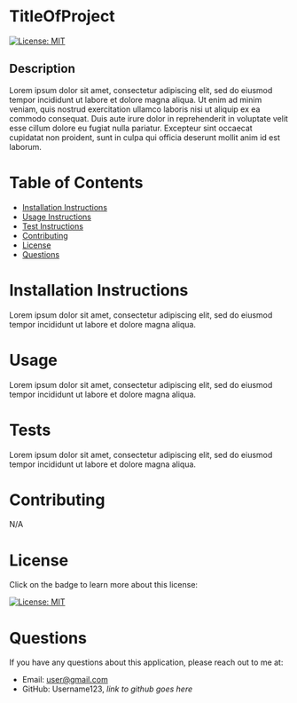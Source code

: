 # TitleOfProject

  [![License: MIT](https://img.shields.io/badge/License-MIT-yellow.svg)](https://opensource.org/licenses/MIT)

  ## Description
  Lorem ipsum dolor sit amet, consectetur adipiscing elit, sed do eiusmod tempor incididunt ut labore et dolore magna aliqua. Ut enim ad minim veniam, quis nostrud exercitation ullamco laboris nisi ut aliquip ex ea commodo consequat. Duis aute irure dolor in reprehenderit in voluptate velit esse cillum dolore eu fugiat nulla pariatur. Excepteur sint occaecat cupidatat non proident, sunt in culpa qui officia deserunt mollit anim id est laborum.
  ![]()

  # Table of Contents
  - [Installation Instructions](#installation-instructions)
  - [Usage Instructions](#usage)
  - [Test Instructions](#tests)
  - [Contributing](#contributing)
  - [License](#license)
  - [Questions](#questions)

  # Installation Instructions
  Lorem ipsum dolor sit amet, consectetur adipiscing elit, sed do eiusmod tempor incididunt ut labore et dolore magna aliqua. 

  # Usage
  Lorem ipsum dolor sit amet, consectetur adipiscing elit, sed do eiusmod tempor incididunt ut labore et dolore magna aliqua.

  # Tests
  Lorem ipsum dolor sit amet, consectetur adipiscing elit, sed do eiusmod tempor incididunt ut labore et dolore magna aliqua.

  # Contributing
  N/A

  # License
  Click on the badge to learn more about this license:

  [![License: MIT](https://img.shields.io/badge/License-MIT-yellow.svg)](https://opensource.org/licenses/MIT)
  
  # Questions
  If you have any questions about this application, please reach out to me at: 

  - Email: user@gmail.com
  - GitHub: Username123, *link to github goes here*
